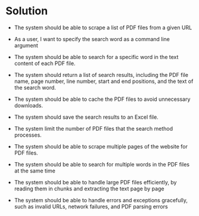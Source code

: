 # Solution

- The system should be able to scrape a list of PDF files from a given URL

- As a user, I want to specify the search word as a command line argument

- The system should be able to search for a specific word in the text content of each PDF file.

- The system should return a list of search results, including the PDF file name, page number, line number, start and end positions, and the text of the search word.

- The system should be able to cache the PDF files to avoid unnecessary downloads.

- The system should save the search results to an Excel file.

- The system limit the number of PDF files that the search method processes.

- The system should be able to scrape multiple pages of the website for PDF files.

- The system should be able to search for multiple words in the PDF files at the same time

- The system should be able to handle large PDF files efficiently, by reading them in chunks and extracting the text page by page

- The system should be able to handle errors and exceptions gracefully, such as invalid URLs, network failures, and PDF parsing errors
